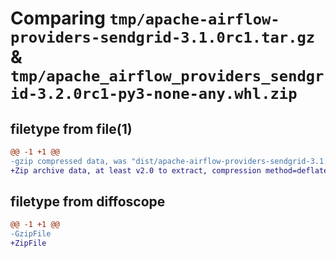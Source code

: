 # Comparing `tmp/apache-airflow-providers-sendgrid-3.1.0rc1.tar.gz` & `tmp/apache_airflow_providers_sendgrid-3.2.0rc1-py3-none-any.whl.zip`

## filetype from file(1)

```diff
@@ -1 +1 @@
-gzip compressed data, was "dist/apache-airflow-providers-sendgrid-3.1.0rc1.tar", last modified: Tue Nov 15 00:15:37 2022, max compression
+Zip archive data, at least v2.0 to extract, compression method=deflate
```

## filetype from diffoscope

```diff
@@ -1 +1 @@
-GzipFile
+ZipFile
```

